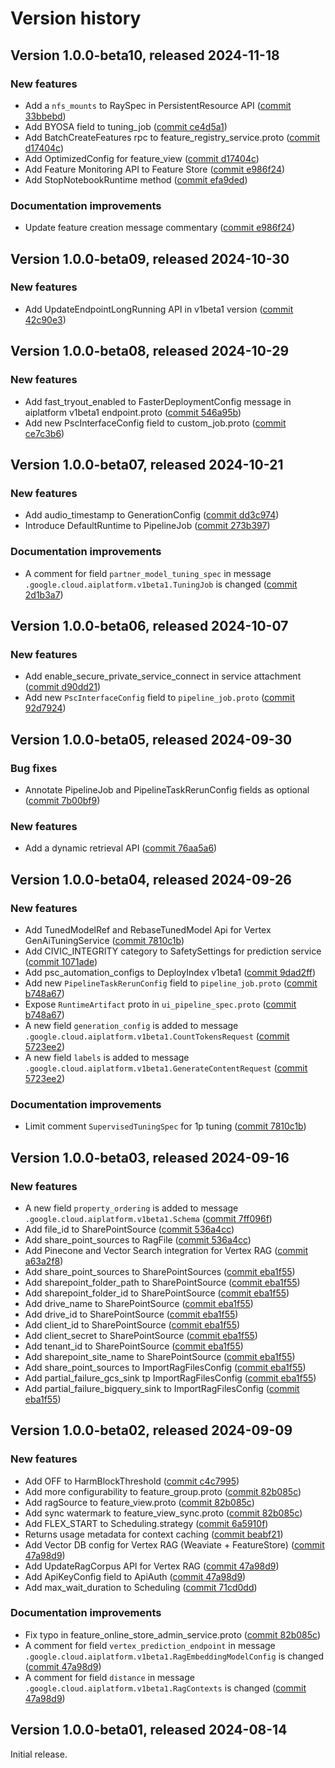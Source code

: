 # Version history

## Version 1.0.0-beta10, released 2024-11-18

### New features

- Add a `nfs_mounts` to RaySpec in PersistentResource API ([commit 33bbebd](https://github.com/googleapis/google-cloud-dotnet/commit/33bbebd77f62bf877e16d6c09747f1f6d3051bd4))
- Add BYOSA field to tuning_job ([commit ce4d5a1](https://github.com/googleapis/google-cloud-dotnet/commit/ce4d5a18873dc350b95d283a69f2debbc337d140))
- Add BatchCreateFeatures rpc to feature_registry_service.proto ([commit d17404c](https://github.com/googleapis/google-cloud-dotnet/commit/d17404c51f29526d3c3af4c43caad3ab948232e7))
- Add OptimizedConfig for feature_view ([commit d17404c](https://github.com/googleapis/google-cloud-dotnet/commit/d17404c51f29526d3c3af4c43caad3ab948232e7))
- Add Feature Monitoring API to Feature Store ([commit e986f24](https://github.com/googleapis/google-cloud-dotnet/commit/e986f247bdfbb86b91747dc6cc60708c229e5517))
- Add StopNotebookRuntime method ([commit efa9ded](https://github.com/googleapis/google-cloud-dotnet/commit/efa9ded7476d9c5732449fe22d6e6ec6820921ea))

### Documentation improvements

- Update feature creation message commentary ([commit e986f24](https://github.com/googleapis/google-cloud-dotnet/commit/e986f247bdfbb86b91747dc6cc60708c229e5517))

## Version 1.0.0-beta09, released 2024-10-30

### New features

- Add UpdateEndpointLongRunning API in v1beta1 version ([commit 42c90e3](https://github.com/googleapis/google-cloud-dotnet/commit/42c90e3a092a9757a6e1af1a44d9f049bb580c86))

## Version 1.0.0-beta08, released 2024-10-29

### New features

- Add fast_tryout_enabled to FasterDeploymentConfig message in aiplatform v1beta1 endpoint.proto ([commit 546a95b](https://github.com/googleapis/google-cloud-dotnet/commit/546a95bbb6816231ec35d14bd4d7aa3b2555076f))
- Add new PscInterfaceConfig field to custom_job.proto ([commit ce7c3b6](https://github.com/googleapis/google-cloud-dotnet/commit/ce7c3b6e6466f1978102ff1760f3b8f07dbbe1e0))

## Version 1.0.0-beta07, released 2024-10-21

### New features

- Add audio_timestamp to GenerationConfig ([commit dd3c974](https://github.com/googleapis/google-cloud-dotnet/commit/dd3c974dfc0838e95a943a7791207e60297f6829))
- Introduce DefaultRuntime to PipelineJob ([commit 273b397](https://github.com/googleapis/google-cloud-dotnet/commit/273b397a2e7016be42b51d343f7f1ae8f9a4439a))

### Documentation improvements

- A comment for field `partner_model_tuning_spec` in message `.google.cloud.aiplatform.v1beta1.TuningJob` is changed ([commit 2d1b3a7](https://github.com/googleapis/google-cloud-dotnet/commit/2d1b3a77a86e5a82121e487f40104bdab3645550))

## Version 1.0.0-beta06, released 2024-10-07

### New features

- Add enable_secure_private_service_connect in service attachment ([commit d90dd21](https://github.com/googleapis/google-cloud-dotnet/commit/d90dd21d5ba02c10e77c7dbb16f7338f8a66d04d))
- Add new `PscInterfaceConfig` field to `pipeline_job.proto` ([commit 92d7924](https://github.com/googleapis/google-cloud-dotnet/commit/92d79245bb9139aca60efa72bc2642131d32e982))

## Version 1.0.0-beta05, released 2024-09-30

### Bug fixes

- Annotate PipelineJob and PipelineTaskRerunConfig fields as optional ([commit 7b00bf9](https://github.com/googleapis/google-cloud-dotnet/commit/7b00bf9de9e656c3eae14474e94a411ba8dcbd12))

### New features

- Add a dynamic retrieval API ([commit 76aa5a6](https://github.com/googleapis/google-cloud-dotnet/commit/76aa5a6a4d2e7750429f18634bd550f196066c5a))

## Version 1.0.0-beta04, released 2024-09-26

### New features

- Add TunedModelRef and RebaseTunedModel Api for Vertex GenAiTuningService ([commit 7810c1b](https://github.com/googleapis/google-cloud-dotnet/commit/7810c1b37d94170c68b7df70c48617462827db7b))
- Add CIVIC_INTEGRITY category to SafetySettings for prediction service ([commit 1071ade](https://github.com/googleapis/google-cloud-dotnet/commit/1071aded4dad82414f385fb08421f5923d061eac))
- Add psc_automation_configs to DeployIndex v1beta1 ([commit 9dad2ff](https://github.com/googleapis/google-cloud-dotnet/commit/9dad2fff36902e42a0f64225b0b4a036bfedf9ce))
- Add new `PipelineTaskRerunConfig` field to `pipeline_job.proto` ([commit b748a67](https://github.com/googleapis/google-cloud-dotnet/commit/b748a6791444392ae88e47f89cf09a58c8273691))
- Expose `RuntimeArtifact` proto in `ui_pipeline_spec.proto` ([commit b748a67](https://github.com/googleapis/google-cloud-dotnet/commit/b748a6791444392ae88e47f89cf09a58c8273691))
- A new field `generation_config` is added to message `.google.cloud.aiplatform.v1beta1.CountTokensRequest` ([commit 5723ee2](https://github.com/googleapis/google-cloud-dotnet/commit/5723ee23257af6f6f0bb0c7253707e2a7f7752f1))
- A new field `labels` is added to message `.google.cloud.aiplatform.v1beta1.GenerateContentRequest` ([commit 5723ee2](https://github.com/googleapis/google-cloud-dotnet/commit/5723ee23257af6f6f0bb0c7253707e2a7f7752f1))

### Documentation improvements

- Limit comment `SupervisedTuningSpec` for 1p tuning ([commit 7810c1b](https://github.com/googleapis/google-cloud-dotnet/commit/7810c1b37d94170c68b7df70c48617462827db7b))

## Version 1.0.0-beta03, released 2024-09-16

### New features

- A new field `property_ordering` is added to message `.google.cloud.aiplatform.v1beta1.Schema` ([commit 7ff096f](https://github.com/googleapis/google-cloud-dotnet/commit/7ff096f4b8f3db5b113cffbc9e4f4515c5291830))
- Add file_id to SharePointSource ([commit 536a4cc](https://github.com/googleapis/google-cloud-dotnet/commit/536a4cc0cf5f651072a83c202e365bcefd4f9f53))
- Add share_point_sources to RagFile ([commit 536a4cc](https://github.com/googleapis/google-cloud-dotnet/commit/536a4cc0cf5f651072a83c202e365bcefd4f9f53))
- Add Pinecone and Vector Search integration for Vertex RAG ([commit a63a2f8](https://github.com/googleapis/google-cloud-dotnet/commit/a63a2f8a53f533b58112beca032acb69a6139319))
- Add share_point_sources to SharePointSources ([commit eba1f55](https://github.com/googleapis/google-cloud-dotnet/commit/eba1f554ed8f992bd272c3e31e781b40da42ff42))
- Add sharepoint_folder_path to SharePointSource ([commit eba1f55](https://github.com/googleapis/google-cloud-dotnet/commit/eba1f554ed8f992bd272c3e31e781b40da42ff42))
- Add sharepoint_folder_id to SharePointSource ([commit eba1f55](https://github.com/googleapis/google-cloud-dotnet/commit/eba1f554ed8f992bd272c3e31e781b40da42ff42))
- Add drive_name to SharePointSource ([commit eba1f55](https://github.com/googleapis/google-cloud-dotnet/commit/eba1f554ed8f992bd272c3e31e781b40da42ff42))
- Add drive_id to SharePointSource ([commit eba1f55](https://github.com/googleapis/google-cloud-dotnet/commit/eba1f554ed8f992bd272c3e31e781b40da42ff42))
- Add client_id to SharePointSource ([commit eba1f55](https://github.com/googleapis/google-cloud-dotnet/commit/eba1f554ed8f992bd272c3e31e781b40da42ff42))
- Add client_secret to SharePointSource ([commit eba1f55](https://github.com/googleapis/google-cloud-dotnet/commit/eba1f554ed8f992bd272c3e31e781b40da42ff42))
- Add tenant_id to SharePointSource ([commit eba1f55](https://github.com/googleapis/google-cloud-dotnet/commit/eba1f554ed8f992bd272c3e31e781b40da42ff42))
- Add sharepoint_site_name to SharePointSource ([commit eba1f55](https://github.com/googleapis/google-cloud-dotnet/commit/eba1f554ed8f992bd272c3e31e781b40da42ff42))
- Add share_point_sources to ImportRagFilesConfig ([commit eba1f55](https://github.com/googleapis/google-cloud-dotnet/commit/eba1f554ed8f992bd272c3e31e781b40da42ff42))
- Add partial_failure_gcs_sink tp ImportRagFilesConfig ([commit eba1f55](https://github.com/googleapis/google-cloud-dotnet/commit/eba1f554ed8f992bd272c3e31e781b40da42ff42))
- Add partial_failure_bigquery_sink to ImportRagFilesConfig ([commit eba1f55](https://github.com/googleapis/google-cloud-dotnet/commit/eba1f554ed8f992bd272c3e31e781b40da42ff42))

## Version 1.0.0-beta02, released 2024-09-09

### New features

- Add OFF to HarmBlockThreshold ([commit c4c7995](https://github.com/googleapis/google-cloud-dotnet/commit/c4c79958efd870f77504ec801cd05e2224513def))
- Add more configurability to feature_group.proto ([commit 82b085c](https://github.com/googleapis/google-cloud-dotnet/commit/82b085c0fdf3a0fdadc8bb1f555d9cb4de717c95))
- Add ragSource to feature_view.proto ([commit 82b085c](https://github.com/googleapis/google-cloud-dotnet/commit/82b085c0fdf3a0fdadc8bb1f555d9cb4de717c95))
- Add sync watermark to feature_view_sync.proto ([commit 82b085c](https://github.com/googleapis/google-cloud-dotnet/commit/82b085c0fdf3a0fdadc8bb1f555d9cb4de717c95))
- Add FLEX_START to Scheduling.strategy ([commit 6a5910f](https://github.com/googleapis/google-cloud-dotnet/commit/6a5910f8b01b13fdfb442a3d9a947cce1aba930c))
- Returns usage metadata for context caching ([commit beabf21](https://github.com/googleapis/google-cloud-dotnet/commit/beabf21077445c8f8bf1d3a86e3c7ff228e1f73e))
- Add Vector DB config for Vertex RAG (Weaviate + FeatureStore) ([commit 47a98d9](https://github.com/googleapis/google-cloud-dotnet/commit/47a98d9239cc53364b07cfaa862d2c5eed1ebce4))
- Add UpdateRagCorpus API for Vertex RAG ([commit 47a98d9](https://github.com/googleapis/google-cloud-dotnet/commit/47a98d9239cc53364b07cfaa862d2c5eed1ebce4))
- Add ApiKeyConfig field to ApiAuth ([commit 47a98d9](https://github.com/googleapis/google-cloud-dotnet/commit/47a98d9239cc53364b07cfaa862d2c5eed1ebce4))
- Add max_wait_duration to Scheduling ([commit 71cd0dd](https://github.com/googleapis/google-cloud-dotnet/commit/71cd0dd793425318b691aaea84dc05d200a42bed))

### Documentation improvements

- Fix typo in feature_online_store_admin_service.proto ([commit 82b085c](https://github.com/googleapis/google-cloud-dotnet/commit/82b085c0fdf3a0fdadc8bb1f555d9cb4de717c95))
- A comment for field `vertex_prediction_endpoint` in message `.google.cloud.aiplatform.v1beta1.RagEmbeddingModelConfig` is changed ([commit 47a98d9](https://github.com/googleapis/google-cloud-dotnet/commit/47a98d9239cc53364b07cfaa862d2c5eed1ebce4))
- A comment for field `distance` in message `.google.cloud.aiplatform.v1beta1.RagContexts` is changed ([commit 47a98d9](https://github.com/googleapis/google-cloud-dotnet/commit/47a98d9239cc53364b07cfaa862d2c5eed1ebce4))

## Version 1.0.0-beta01, released 2024-08-14

Initial release.
